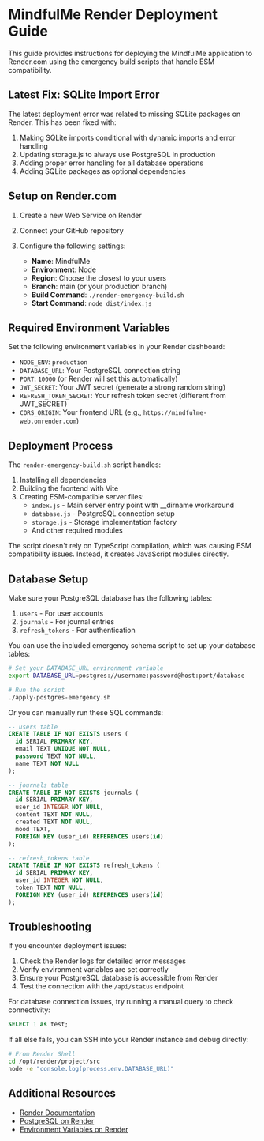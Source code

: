 # MindfulMe Render Deployment Guide

This guide provides instructions for deploying the MindfulMe application to Render.com using the emergency build scripts that handle ESM compatibility.

## Latest Fix: SQLite Import Error

The latest deployment error was related to missing SQLite packages on Render. This has been fixed with:

1. Making SQLite imports conditional with dynamic imports and error handling
2. Updating storage.js to always use PostgreSQL in production 
3. Adding proper error handling for all database operations
4. Adding SQLite packages as optional dependencies

## Setup on Render.com

1. Create a new Web Service on Render
2. Connect your GitHub repository
3. Configure the following settings:

   - **Name**: MindfulMe
   - **Environment**: Node
   - **Region**: Choose the closest to your users
   - **Branch**: main (or your production branch)
   - **Build Command**: `./render-emergency-build.sh`
   - **Start Command**: `node dist/index.js`

## Required Environment Variables

Set the following environment variables in your Render dashboard:

- `NODE_ENV`: `production`
- `DATABASE_URL`: Your PostgreSQL connection string
- `PORT`: `10000` (or Render will set this automatically)
- `JWT_SECRET`: Your JWT secret (generate a strong random string)
- `REFRESH_TOKEN_SECRET`: Your refresh token secret (different from JWT_SECRET)
- `CORS_ORIGIN`: Your frontend URL (e.g., `https://mindfulme-web.onrender.com`)

## Deployment Process

The `render-emergency-build.sh` script handles:

1. Installing all dependencies
2. Building the frontend with Vite
3. Creating ESM-compatible server files:
   - `index.js` - Main server entry point with __dirname workaround
   - `database.js` - PostgreSQL connection setup
   - `storage.js` - Storage implementation factory
   - And other required modules

The script doesn't rely on TypeScript compilation, which was causing ESM compatibility issues. Instead, it creates JavaScript modules directly.

## Database Setup

Make sure your PostgreSQL database has the following tables:

1. `users` - For user accounts
2. `journals` - For journal entries
3. `refresh_tokens` - For authentication

You can use the included emergency schema script to set up your database tables:

```bash
# Set your DATABASE_URL environment variable
export DATABASE_URL=postgres://username:password@host:port/database

# Run the script
./apply-postgres-emergency.sh
```

Or you can manually run these SQL commands:

```sql
-- users table
CREATE TABLE IF NOT EXISTS users (
  id SERIAL PRIMARY KEY,
  email TEXT UNIQUE NOT NULL,
  password TEXT NOT NULL,
  name TEXT NOT NULL
);

-- journals table
CREATE TABLE IF NOT EXISTS journals (
  id SERIAL PRIMARY KEY,
  user_id INTEGER NOT NULL,
  content TEXT NOT NULL,
  created TEXT NOT NULL,
  mood TEXT,
  FOREIGN KEY (user_id) REFERENCES users(id)
);

-- refresh_tokens table
CREATE TABLE IF NOT EXISTS refresh_tokens (
  id SERIAL PRIMARY KEY,
  user_id INTEGER NOT NULL,
  token TEXT NOT NULL,
  FOREIGN KEY (user_id) REFERENCES users(id)
);
```

## Troubleshooting

If you encounter deployment issues:

1. Check the Render logs for detailed error messages
2. Verify environment variables are set correctly
3. Ensure your PostgreSQL database is accessible from Render
4. Test the connection with the `/api/status` endpoint

For database connection issues, try running a manual query to check connectivity:

```sql
SELECT 1 as test;
```

If all else fails, you can SSH into your Render instance and debug directly:

```bash
# From Render Shell
cd /opt/render/project/src
node -e "console.log(process.env.DATABASE_URL)"
```

## Additional Resources

- [Render Documentation](https://render.com/docs)
- [PostgreSQL on Render](https://render.com/docs/databases)
- [Environment Variables on Render](https://render.com/docs/environment-variables)
